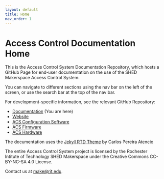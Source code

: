 ```yaml
---
layout: default
title: Home
nav_order: 1
---
```


# Access Control Documentation Home

This is the Access Control System Documentation Repository, which hosts a GitHub Page for end-user documentation on the use of the SHED Makerspace Access Control System.

You can navigate to different sections using the nav bar on the left of the screen, or use the search bar at the top of the nav bar. 

For development-specific information, see the relevant GitHub Repository:
* [Documentation](https://github.com/rit-construct-makerspace/access-control-documentation) (You are here)
* [Website](https://github.com/rit-construct-makerspace/makerspace)
* [ACS Configuration Software](https://github.com/rit-construct-makerspace/access-control-software)
* [ACS Firmware](https://github.com/rit-construct-makerspace/access-control-firmware)
* [ACS Hardware](https://github.com/rit-construct-makerspace/access-control-hardware)

The documentation uses the [Jekyll RTD Theme](https://github.com/carlosperate/jekyll-theme-rtd) by Carlos Pereira Atencio

The entire Access Control System project is licensed by the Rochester Intitute of Technology SHED Makerspace under the Creative Commons CC-BY-NC-SA 4.0 License. 

Contact us at make@rit.edu. 
